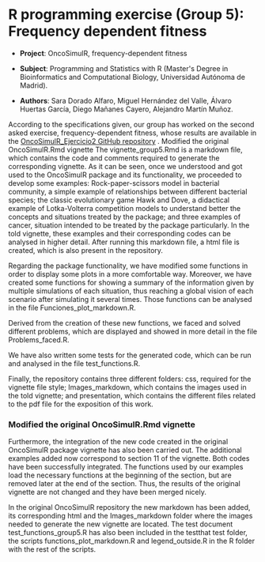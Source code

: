 # R programming exercise (Group 5): Frequency dependent fitness

- __Project__: OncoSimulR, frequency-dependent fitness

- __Subject__: Programming and Statistics with R (Master's Degree in Bioinformatics and Computational Biology, Universidad Autónoma de Madrid).

- __Authors__: Sara Dorado Alfaro, Miguel Hernández del Valle, Álvaro Huertas García, Diego Mañanes Cayero, Alejandro Martín Muñoz. 

According to the specifications given, our group has worked on the second asked exercise, frequency-dependent fitness, whose results are available in the [OncoSimulR_Ejercicio2 GitHub repository](https://github.com/SaraLite/OncoSimulR_Ejercicio2) . 
 Modified the original OncoSimulR.Rmd vignette
The vignette_group5.Rmd is a markdown file, which contains the code and comments required to generate the corresponding vignette. As it can be seen, once we understood and got used to the OncoSimulR package and its functionality, we proceeded to develop some examples: Rock-paper-scissors model in bacterial community, a simple example of relationships between different bacterial species; the classic evolutionary game Hawk and Dove, a didactical example of Lotka-Volterra competition models to understand better the concepts and situations treated by the package; and three examples of cancer, situation intended to be treated by the package particularly. In the told vignette, these examples and their corresponding codes can be analysed in higher detail. After running this markdown file, a html file is created, which is also present in the repository. 

Regarding the package functionality, we have modified some functions in order to display some plots in a more comfortable way. Moreover, we have created some functions for showing a summary of the information given by multiple simulations of each situation, thus reaching a global vision of each scenario after simulating it several times. Those functions can be analysed in the file Funciones_plot_markdown.R. 

Derived from the creation of these new functions, we faced and solved different problems, which are displayed and showed in more detail in the file Problems_faced.R. 

We have also written some tests for the generated code, which can be run and analysed in the file test_functions.R. 

Finally, the repository contains three different folders: css, required for the vignette file style; Images_markdown, which contains the images used in the told vignette; and presentation, which contains the different files related to the pdf file for the exposition of this work.

### Modified the original OncoSimulR.Rmd vignette
Furthermore, the integration of the new code created in the original OncoSimulR package vignette has also been carried out. The additional examples added now correspond to section 11 of the vignette. Both codes have been successfully integrated. The functions used by our examples load the necessary functions at the beginning of the section, but are removed later at the end of the section. Thus, the results of the original vignette are not changed and they have been merged nicely. 

In the original OncoSimulR repository the new markdown has been added, its corresponding html and the Images_markdown folder where the images needed to generate the new vignette are located. The test document test_functions_group5.R has also been included in the testthat test folder, the scripts functions_plot_markdown.R and legend_outside.R in the R folder with the rest of the scripts.  
